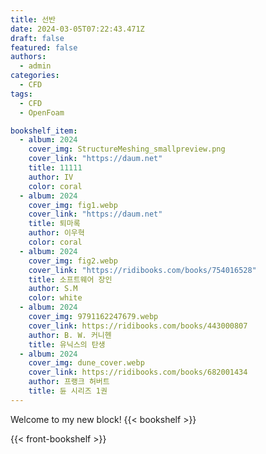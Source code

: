 ```yaml
---
title: 선반 
date: 2024-03-05T07:22:43.471Z
draft: false
featured: false
authors:
  - admin
categories:
  - CFD
tags:
  - CFD
  - OpenFoam

bookshelf_item:
  - album: 2024
    cover_img: StructureMeshing_smallpreview.png
    cover_link: "https://daum.net"
    title: 11111
    author: IV
    color: coral
  - album: 2024
    cover_img: fig1.webp
    cover_link: "https://daum.net"
    title: 퇴마록
    author: 이우혁
    color: coral
  - album: 2024
    cover_img: fig2.webp
    cover_link: "https://ridibooks.com/books/754016528"
    title: 소프트웨어 장인
    author: S.M
    color: white
  - album: 2024
    cover_img: 9791162247679.webp
    cover_link: https://ridibooks.com/books/443000807
    author: B. W. 커니헨
    title: 유닉스의 탄생   
  - album: 2024
    cover_img: dune_cover.webp
    cover_link: https://ridibooks.com/books/682001434
    author: 프랭크 허버트
    title: 듄 시리즈 1권   
---
```


Welcome to my new block!
{{< bookshelf  >}}

{{< front-bookshelf >}}
